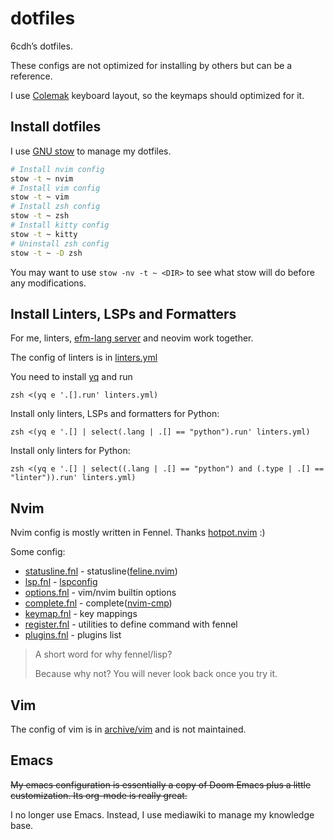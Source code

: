 # dotfiles

6cdh’s dotfiles.

These configs are not optimized for installing by others but can be a reference.

I use [Colemak](https://en.wikipedia.org/wiki/Colemak) keyboard layout, so the keymaps
should optimized for it.

## Install dotfiles

I use [GNU stow](https://www.gnu.org/software/stow/) to manage my dotfiles.

``` bash
# Install nvim config
stow -t ~ nvim
# Install vim config
stow -t ~ vim
# Install zsh config
stow -t ~ zsh
# Install kitty config
stow -t ~ kitty
# Uninstall zsh config
stow -t ~ -D zsh
```

You may want to use `stow -nv -t ~ <DIR>` to see what stow will do before any
modifications.

## Install Linters, LSPs and Formatters

For me, linters, [efm-lang server](https://github.com/mattn/efm-langserver) and neovim
work together.

The config of linters is in [linters.yml](linters.yml)

You need to install [yq](https://github.com/mikefarah/yq) and run

``` shell
zsh <(yq e '.[].run' linters.yml)
```

Install only linters, LSPs and formatters for Python:

``` shell
zsh <(yq e '.[] | select(.lang | .[] == "python").run' linters.yml)
```

Install only linters for Python:

``` shell
zsh <(yq e '.[] | select((.lang | .[] == "python") and (.type | .[] == "linter")).run' linters.yml)
```

## Nvim

Nvim config is mostly written in Fennel. Thanks
[hotpot.nvim](https://github.com/rktjmp/hotpot.nvim) :)

Some config:

-   [statusline.fnl](nvim/.config/nvim/fnl/statusline.fnl) -
    statusline([feline.nvim](https://github.com/famiu/feline.nvim))
-   [lsp.fnl](nvim/.config/nvim/fnl/lsp.fnl) -
    [lspconfig](https://github.com/neovim/nvim-lspconfig)
-   [options.fnl](nvim/.config/nvim/fnl/options.fnl) - vim/nvim builtin options
-   [complete.fnl](nvim/.config/nvim/fnl/complete.fnl) -
    complete([nvim-cmp](https://github.com/hrsh7th/nvim-cmp))
-   [keymap.fnl](nvim/.config/nvim/fnl/keymap.fnl) - key mappings
-   [register.fnl](nvim/.config/nvim/fnl/register.fnl) - utilities to define command with
    fennel
-   [plugins.fnl](nvim/.config/nvim/fnl/plugins.fnl) - plugins list

> A short word for why fennel/lisp?
>
> Because why not? You will never look back once you try it.

## Vim

The config of vim is in [archive/vim](archive/vim) and is not maintained.

## Emacs

~~My emacs configuration is essentially a copy of Doom Emacs plus a little customization.
Its org-mode is really great.~~

I no longer use Emacs. Instead, I use mediawiki to manage my knowledge base.
